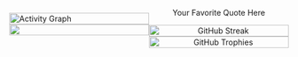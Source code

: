 <div style="display: flex; justify-content: center; align-items: center; flex-wrap: wrap;">

  <!-- Left Side -->
  <div style="flex: 1;">
    <!-- Activity Graph -->
    <img src="https://github-readme-activity-graph.vercel.app/graph?username=yourkin" alt="Activity Graph" style="width: 100%;" />
    <!-- GitHub Stats -->
    <picture>
      <source srcset="https://github-readme-stats.vercel.app/api?username=yourkin&show_icons=true&theme=dark" media="(prefers-color-scheme: dark)" />
      <source srcset="https://github-readme-stats.vercel.app/api?username=yourkin&show_icons=true" media="(prefers-color-scheme: light), (prefers-color-scheme: no-preference)" />
      <img src="https://github-readme-stats.vercel.app/api?username=yourkin&show_icons=true" style="width: 100%;" />
    </picture>
  </div>

  <!-- Right Side -->
  <div style="flex: 1; text-align: center;">
    <!-- Placeholder or any text -->
    <p>Your Favorite Quote Here</p>
    <!-- GitHub Streak -->
    <img src="https://streak-stats.demolab.com/?user=yourkin" alt="GitHub Streak" style="width: 100%;" />
    <!-- GitHub Trophies -->
    <img src="https://github-profile-trophy.vercel.app/?username=yourkin" alt="GitHub Trophies" style="width: 100%;" />
  </div>
  
</div>
